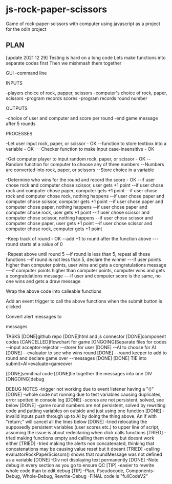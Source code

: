 # js-rock-paper-scissors
Game of rock-paper-scissors with computer using javascript as a project for the odin project


PLAN
-------------
[update 2021 12 29]
Testing is hard on a long code
Lets make functions into separate codes first
Then we mishmash them together

GUI
-command line

INPUTS

-players choice of rock, papper, scissors
-computer's choice of rock, paper, scissors
-program records scores
-program records round number

OUTPUTS

-choice of user and computer and score per round
-end game message after 5 rounds

PROCESSES

-Let user input rock, paper, or scissor - OK
--function to store textbox into a variable - OK
 ---Checker function to make input case-insensitive - OK
 
-Get computer player to input random  rock, paper, or scissor - OK
--Random function for computer to choose any of three numbers
--Numbers are converted into rock, paper, or scissors
--Store choice in a variable

-Determine who wins for the round and record the score - OK
--if user chose rock and computer chose scissor, user gets +1 point
--if user chose rock and computer chose paper, computer gets +1 point
--if user chose rock and computer chose rock, nothing happens
--if user chose paper and computer chose scissor, computer gets +1 point
--if user chose paper and computer chose paper, nothing happens
--if user chose paper and computer chose rock, user gets +1 point
--if user chose scissor and computer chose scissor, nothing happens
--if user chose scissor and computer chose paper, user gets +1 point
--if user chose scissor and computer chose rock, computer gets +1 point

-Keep track of round - OK
--add +1 to round after the function above
---round starts at a value of 0


-Repeat above until round 5
--if round is less than 5, repeat all these functions
--if round is not less than 5, declare the winner
---if user points higher than computer points, user wins and gets a congratulations message
---if computer points higher than computer points, computer wins and gets a congratulations message
---if user and computer score is the same, no one wins and gets a draw message


Wrap the above code into calleable functions


Add an event trigger to call the above functions when the submit button is clicked

Convert alert messages to <p> messages

TASKS
[DONE]github repo
[DONE]html and js connector
[DONE]component codes
[CANCELLED]flowchart for game
[ONGOING]Separate files for codes
--input acceptor-rejector
--storer for user [DONE]
--AI to choose for AI [DONE]
--evaluator to see who wins round [DONE]
--round keeper to add to round and declare game over
--messages [DONE]
[DONE] TIE into submit>AI>evaluate>gameover

[DONE]semifinal code
[DONE]tie together the messages into one DIV
[ONGOING]debug


DEBUG NOTES
-trigger not working due to event listener having a "()" [DONE]
-whole code not running due to test variables causing duplicates, error spotted in console log [DONE]
-scores are not persistent, solved, see below [DONE]
-game round numbers are not persistent, solved by rewriting code and putting variables on outside and just using one function [DONE]
-invalid inputs push through up to AI by doing the thing above. An if with "return;" will cancel all the lines below [DONE]
-tried relocating the supposedly persistent variables (user scores etc.) to upper line of script, assuming the issue is about redeclaring when click calls functions [TRIED]
-tried making functions empty and calling them empty but doesnt work either [TRIED]
-tried making the alerts non concatenated, thinking that concatenations may be causing  value reset but it doesnt [TRIED]
-calling evaluatorRockPaperScissors() shows that roundMessage was not defined as a variable [DONE]
-Div not displaying text permanently [DONE]
-Note debug in every section as you go to ensure QC [TIP]
-easier to rewrite whole code than to edit debug [TIP]
-Plan, Pseudocode, Components-Debug, Whole-Debug, Rewrite-Debug
-FINAL code is "fullCodeV2"

